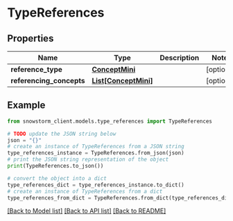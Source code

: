 # TypeReferences


## Properties

Name | Type | Description | Notes
------------ | ------------- | ------------- | -------------
**reference_type** | [**ConceptMini**](ConceptMini.md) |  | [optional] 
**referencing_concepts** | [**List[ConceptMini]**](ConceptMini.md) |  | [optional] 

## Example

```python
from snowstorm_client.models.type_references import TypeReferences

# TODO update the JSON string below
json = "{}"
# create an instance of TypeReferences from a JSON string
type_references_instance = TypeReferences.from_json(json)
# print the JSON string representation of the object
print(TypeReferences.to_json())

# convert the object into a dict
type_references_dict = type_references_instance.to_dict()
# create an instance of TypeReferences from a dict
type_references_from_dict = TypeReferences.from_dict(type_references_dict)
```
[[Back to Model list]](../README.md#documentation-for-models) [[Back to API list]](../README.md#documentation-for-api-endpoints) [[Back to README]](../README.md)


